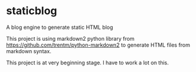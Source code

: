 staticblog
==========

A blog engine to generate static HTML blog

This project is using markdown2 python library from https://github.com/trentm/python-markdown2 to generate HTML files from markdown syntax.

This project is at very beginning stage. I have to work a lot on this.